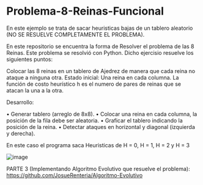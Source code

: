 # Problema-8-Reinas-Funcional
En este ejemplo se trata de sacar heuristicas bajas de un tablero aleatorio (NO SE RESUELVE COMPLETAMENTE EL PROBLEMA).

En este repositorio se encuentra la forma de Resolver el problema de las 8 Reinas. Este problema se resolvió con Python. Dicho ejercisio resuelve los siguientes puntos:

Colocar las 8 reinas en un tablero de Ajedrez de manera que cada reina no ataque a ninguna otra.
Estado inicial: Una reina en cada columna.
La función de costo heurístico h es el numero de pares de reinas que se atacan la una a la otra.

Desarrollo:

•	Generar tablero (arreglo de 8x8).
•	Colocar una reina en cada columna, la posición de la fila debe ser aleatoria.
•	Graficar el tablero indicando la posición de la reina.
•	Detectar ataques en horizontal y diagonal (izquierda y derecha). 

En este caso el programa saca Heuristicas de H = 0, H = 1, H = 2 y H = 3


![image](https://user-images.githubusercontent.com/92546462/222448764-21a85587-1e2d-4452-9fba-1f9f4b9a064c.png)

PARTE 3 (Implementando Algoritmo Evolutivo que resuelve el problema):
https://github.com/JosueRenteria/Algoritmo-Evolutivo
